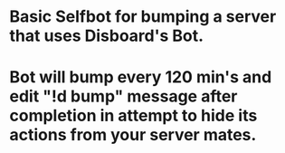 # Basic Selfbot for bumping a server that uses Disboard's Bot.
# Bot will bump every 120 min's and edit "!d bump" message after completion in attempt to hide its actions from your server mates.
